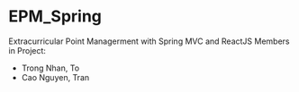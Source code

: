 # EPM_Spring
Extracurricular Point Managerment with Spring MVC and ReactJS 
Members in Project: 
- Trong Nhan, To
- Cao Nguyen, Tran
